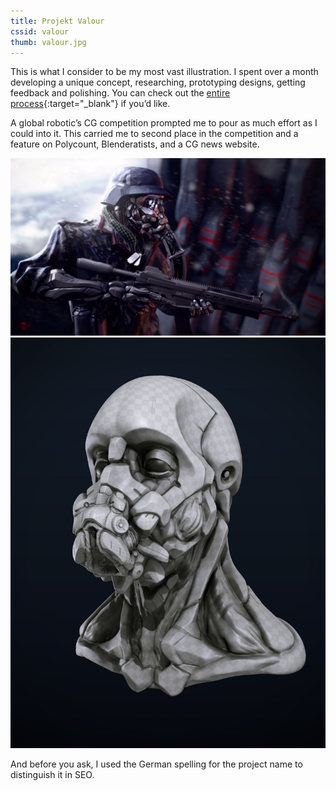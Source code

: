 ```yaml
---
title: Projekt Valour
cssid: valour
thumb: valour.jpg
---
```

This is what I consider to be my most vast illustration. I spent over a month developing a unique concept, researching, prototyping designs, getting feedback and polishing. You can check out the [entire process](http://blenderartists.org/forum/showthread.php?305243-Projekt-Valour){:target="_blank"} if you’d like.

A global robotic’s CG competition prompted me to pour as much effort as I could into it. This carried me to second place in the competition and a feature on Polycount, Blenderatists, and a CG news website.

![Main Image](/assets/img/valour.jpg)
![Head Shot](/assets/img/valour-head.jpg)

And before you ask, I used the German spelling for the project name to distinguish it in SEO.
